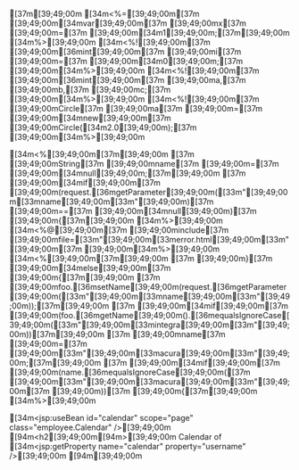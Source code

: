 [37m<!-- This page was loaded on [39;49;00m[34m<%=[39;49;00m[37m [39;49;00m([34mnew[39;49;00m[37m [39;49;00mjava.[36mutil[39;49;00m.[36mDate[39;49;00m()).[36mtoLocaleString[39;49;00m()[37m [39;49;00m[34m%>[39;49;00m[37m -->[39;49;00m
[34m<%=[39;49;00m[37m [39;49;00m[34mvar[39;49;00m[37m [39;49;00mx[37m [39;49;00m=[37m [39;49;00m[34m1[39;49;00m;[37m[39;49;00m
[34m%>[39;49;00m
[34m<%![39;49;00m[37m [39;49;00m[36mint[39;49;00m[37m [39;49;00mi[37m [39;49;00m=[37m [39;49;00m[34m0[39;49;00m;[37m [39;49;00m[34m%>[39;49;00m
[34m<%![39;49;00m[37m [39;49;00m[36mint[39;49;00m[37m [39;49;00ma,[37m [39;49;00mb,[37m [39;49;00mc;[37m [39;49;00m[34m%>[39;49;00m
[34m<%![39;49;00m[37m [39;49;00mCircle[37m [39;49;00ma[37m [39;49;00m=[37m [39;49;00m[34mnew[39;49;00m[37m [39;49;00mCircle([34m2.0[39;49;00m);[37m [39;49;00m[34m%>[39;49;00m

[34m<%[39;49;00m[37m[39;49;00m
[37m      [39;49;00mString[37m [39;49;00mname[37m [39;49;00m=[37m [39;49;00m[34mnull[39;49;00m;[37m[39;49;00m
[37m      [39;49;00m[34mif[39;49;00m[37m [39;49;00m(request.[36mgetParameter[39;49;00m([33m"[39;49;00m[33mname[39;49;00m[33m"[39;49;00m)[37m [39;49;00m==[37m [39;49;00m[34mnull[39;49;00m)[37m [39;49;00m{[37m[39;49;00m
[34m%>[39;49;00m
[34m<%@[39;49;00m[37m [39;49;00minclude[37m [39;49;00mfile=[33m"[39;49;00m[33merror.html[39;49;00m[33m"[39;49;00m[37m [39;49;00m[34m%>[39;49;00m
[34m<%[39;49;00m[37m[39;49;00m
[37m      [39;49;00m}[37m [39;49;00m[34melse[39;49;00m[37m [39;49;00m{[37m[39;49;00m
[37m      [39;49;00mfoo.[36msetName[39;49;00m(request.[36mgetParameter[39;49;00m([33m"[39;49;00m[33mname[39;49;00m[33m"[39;49;00m));[37m[39;49;00m
[37m      [39;49;00m[34mif[39;49;00m[37m [39;49;00m(foo.[36mgetName[39;49;00m().[36mequalsIgnoreCase[39;49;00m([33m"[39;49;00m[33mintegra[39;49;00m[33m"[39;49;00m))[37m[39;49;00m
[37m      [39;49;00mname[37m [39;49;00m=[37m [39;49;00m[33m"[39;49;00m[33macura[39;49;00m[33m"[39;49;00m;[37m[39;49;00m
[37m      [39;49;00m[34mif[39;49;00m[37m [39;49;00m(name.[36mequalsIgnoreCase[39;49;00m([37m [39;49;00m[33m"[39;49;00m[33macura[39;49;00m[33m"[39;49;00m[37m [39;49;00m))[37m [39;49;00m{[37m[39;49;00m
[34m%>[39;49;00m

[34m<jsp:useBean id="calendar" scope="page" class="employee.Calendar" />[39;49;00m
[94m<h2[39;49;00m[94m>[39;49;00m
Calendar of [34m<jsp:getProperty name="calendar" property="username" />[39;49;00m
[94m</h2>[39;49;00m
